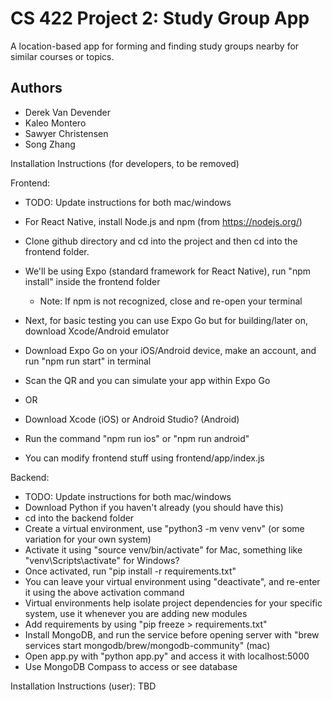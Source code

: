 # CS 422 Project 2: Study Group App
A location-based app for forming and finding study groups nearby for similar courses or topics.

## Authors
- Derek Van Devender
- Kaleo Montero
- Sawyer Christensen
- Song Zhang

Installation Instructions (for developers, to be removed)

Frontend:
- TODO: Update instructions for both mac/windows
- For React Native, install Node.js and npm (from https://nodejs.org/)
- Clone github directory and cd into the project and then cd into the frontend folder.
- We'll be using Expo (standard framework for React Native), run "npm install" inside the frontend folder
     - Note: If npm is not recognized, close and re-open your terminal
- Next, for basic testing you can use Expo Go but for building/later on, download Xcode/Android emulator

- Download Expo Go on your iOS/Android device, make an account, and run "npm run start" in terminal
- Scan the QR and you can simulate your app within Expo Go
- OR
- Download Xcode (iOS) or Android Studio? (Android)
- Run the command "npm run ios" or "npm run android"

- You can modify frontend stuff using frontend/app/index.js

Backend:
- TODO: Update instructions for both mac/windows
- Download Python if you haven't already (you should have this)
- cd into the backend folder
- Create a virtual environment, use "python3 -m venv venv" (or some variation for your own system)
- Activate it using "source venv/bin/activate" for Mac, something like "venv\Scripts\activate" for Windows?
- Once activated, run "pip install -r requirements.txt"
- You can leave your virtual environment using "deactivate", and re-enter it using the above activation command
- Virtual environments help isolate project dependencies for your specific system, use it whenever you are adding new modules
- Add requirements by using "pip freeze > requirements.txt"
- Install MongoDB, and run the service before opening server with "brew services start mongodb/brew/mongodb-community" (mac)
- Open app.py with "python app.py" and access it with localhost:5000
- Use MongoDB Compass to access or see database

Installation Instructions (user):
TBD
